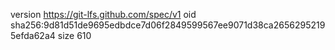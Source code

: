 version https://git-lfs.github.com/spec/v1
oid sha256:9d81d51de9695edbdce7d06f2849599567ee9071d38ca26562952195efda62a4
size 610
